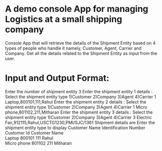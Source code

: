# A demo console App for managing Logistics at a small shipping company
Console App that will retrieve the details of the Shipment Entity based on 4 types of people who handle it namely, Customer, Agent, Carrier and Company. Get all the details related to the Shipment Entity as input from the user.

# Input and Output Format:

Enter the number of shipment entity
3
Enter the shipment entity 1 details :
Select the shipment entity type
1)Customer
2)Company
3)Agent
4)Carrier
1
Laptop,800101,111,Rahul
Enter the shipment entity 2 details :
Select the shipment entity type
1)Customer
2)Company
3)Agent
4)Carrier
1
Micro phone,801102,211,Mitharan
Enter the shipment entity 3 details :
Select the shipment entity type
1)Customer
2)Company
3)Agent
4)Carrier
3
Electric Fan,912115,Rahul,USCTG1230,PMI/SJC/1361
Shipment details are
Enter the shipment entity type to display
Customer
Name            Identification Number     Customer Id     Customer Name  
Laptop          800101                    111             Rahul          
Micro phone     801102                    211             Mitharan       
